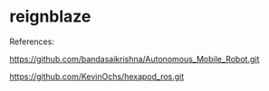 # reignblaze

References:

https://github.com/bandasaikrishna/Autonomous_Mobile_Robot.git

https://github.com/KevinOchs/hexapod_ros.git
